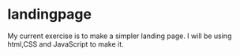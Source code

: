 # landingpage
My current exercise is to make a simpler landing page. I will be using html,CSS and JavaScript to make it.
